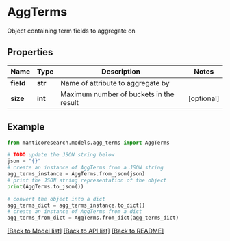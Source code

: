 # AggTerms

Object containing term fields to aggregate on

## Properties

Name | Type | Description | Notes
------------ | ------------- | ------------- | -------------
**field** | **str** | Name of attribute to aggregate by | 
**size** | **int** | Maximum number of buckets in the result | [optional] 

## Example

```python
from manticoresearch.models.agg_terms import AggTerms

# TODO update the JSON string below
json = "{}"
# create an instance of AggTerms from a JSON string
agg_terms_instance = AggTerms.from_json(json)
# print the JSON string representation of the object
print(AggTerms.to_json())

# convert the object into a dict
agg_terms_dict = agg_terms_instance.to_dict()
# create an instance of AggTerms from a dict
agg_terms_from_dict = AggTerms.from_dict(agg_terms_dict)
```
[[Back to Model list]](../README.md#documentation-for-models) [[Back to API list]](../README.md#documentation-for-api-endpoints) [[Back to README]](../README.md)


